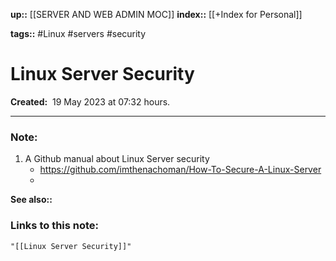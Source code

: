 **up::** [[SERVER AND WEB ADMIN MOC]]
**index::** [[+Index for Personal]]
 

**tags::** #Linux #servers #security 

# Linux Server Security

**Created:**  19 May 2023 at  07:32 hours.

___
### Note:
1. A Github manual about Linux Server security
	- https://github.com/imthenachoman/How-To-Secure-A-Linux-Server
	- 


**See also::** 

### Links to this note:
```query
"[[Linux Server Security]]"
```

